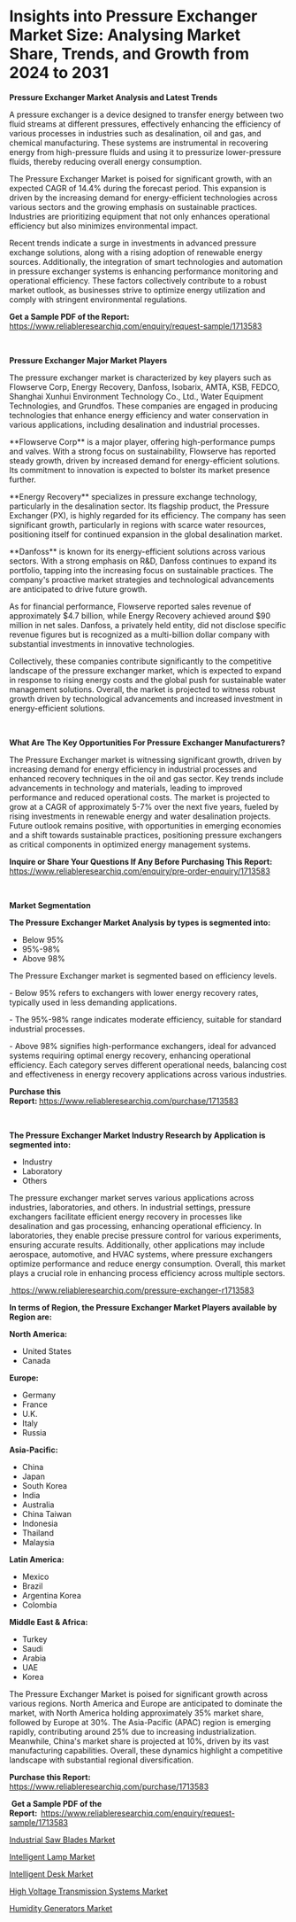 <p><h1>Insights into Pressure Exchanger Market Size: Analysing Market Share, Trends, and Growth from 2024 to 2031</h1></p><p><strong>Pressure Exchanger Market Analysis and Latest Trends</strong></p>
<p><p>A pressure exchanger is a device designed to transfer energy between two fluid streams at different pressures, effectively enhancing the efficiency of various processes in industries such as desalination, oil and gas, and chemical manufacturing. These systems are instrumental in recovering energy from high-pressure fluids and using it to pressurize lower-pressure fluids, thereby reducing overall energy consumption.</p><p>The Pressure Exchanger Market is poised for significant growth, with an expected CAGR of 14.4% during the forecast period. This expansion is driven by the increasing demand for energy-efficient technologies across various sectors and the growing emphasis on sustainable practices. Industries are prioritizing equipment that not only enhances operational efficiency but also minimizes environmental impact.</p><p>Recent trends indicate a surge in investments in advanced pressure exchange solutions, along with a rising adoption of renewable energy sources. Additionally, the integration of smart technologies and automation in pressure exchanger systems is enhancing performance monitoring and operational efficiency. These factors collectively contribute to a robust market outlook, as businesses strive to optimize energy utilization and comply with stringent environmental regulations.</p></p>
<p><strong>Get a Sample PDF of the Report:&nbsp;</strong> <a href="https://www.reliableresearchiq.com/enquiry/request-sample/1713583?utm_campaign=1765&utm_medium=2&utm_source=Github&utm_content=ia&utm_term=22102024&utm_id=pressure-exchanger">https://www.reliableresearchiq.com/enquiry/request-sample/1713583</a></p>
<p>&nbsp;</p>
<p><strong>Pressure Exchanger Major Market Players</strong></p>
<p><p>The pressure exchanger market is characterized by key players such as Flowserve Corp, Energy Recovery, Danfoss, Isobarix, AMTA, KSB, FEDCO, Shanghai Xunhui Environment Technology Co., Ltd., Water Equipment Technologies, and Grundfos. These companies are engaged in producing technologies that enhance energy efficiency and water conservation in various applications, including desalination and industrial processes.</p><p>**Flowserve Corp** is a major player, offering high-performance pumps and valves. With a strong focus on sustainability, Flowserve has reported steady growth, driven by increased demand for energy-efficient solutions. Its commitment to innovation is expected to bolster its market presence further.</p><p>**Energy Recovery** specializes in pressure exchange technology, particularly in the desalination sector. Its flagship product, the Pressure Exchanger (PX), is highly regarded for its efficiency. The company has seen significant growth, particularly in regions with scarce water resources, positioning itself for continued expansion in the global desalination market.</p><p>**Danfoss** is known for its energy-efficient solutions across various sectors. With a strong emphasis on R&D, Danfoss continues to expand its portfolio, tapping into the increasing focus on sustainable practices. The company's proactive market strategies and technological advancements are anticipated to drive future growth.</p><p>As for financial performance, Flowserve reported sales revenue of approximately $4.7 billion, while Energy Recovery achieved around $90 million in net sales. Danfoss, a privately held entity, did not disclose specific revenue figures but is recognized as a multi-billion dollar company with substantial investments in innovative technologies.</p><p>Collectively, these companies contribute significantly to the competitive landscape of the pressure exchanger market, which is expected to expand in response to rising energy costs and the global push for sustainable water management solutions. Overall, the market is projected to witness robust growth driven by technological advancements and increased investment in energy-efficient solutions.</p></p>
<p>&nbsp;</p>
<p><strong>What Are The Key Opportunities For Pressure Exchanger Manufacturers?</strong></p>
<p><p>The Pressure Exchanger market is witnessing significant growth, driven by increasing demand for energy efficiency in industrial processes and enhanced recovery techniques in the oil and gas sector. Key trends include advancements in technology and materials, leading to improved performance and reduced operational costs. The market is projected to grow at a CAGR of approximately 5-7% over the next five years, fueled by rising investments in renewable energy and water desalination projects. Future outlook remains positive, with opportunities in emerging economies and a shift towards sustainable practices, positioning pressure exchangers as critical components in optimized energy management systems.</p></p>
<p><strong>Inquire or Share Your Questions If Any Before Purchasing This Report:</strong> <a href="https://www.reliableresearchiq.com/enquiry/pre-order-enquiry/1713583?utm_campaign=1765&utm_medium=2&utm_source=Github&utm_content=ia&utm_term=22102024&utm_id=pressure-exchanger">https://www.reliableresearchiq.com/enquiry/pre-order-enquiry/1713583</a></p>
<p>&nbsp;</p>
<p><strong>Market Segmentation</strong></p>
<p><strong>The Pressure Exchanger Market Analysis by types is segmented into:</strong></p>
<p><ul><li>Below 95%</li><li>95%-98%</li><li>Above 98%</li></ul></p>
<p><p>The Pressure Exchanger market is segmented based on efficiency levels. </p><p>- Below 95% refers to exchangers with lower energy recovery rates, typically used in less demanding applications. </p><p>- The 95%-98% range indicates moderate efficiency, suitable for standard industrial processes. </p><p>- Above 98% signifies high-performance exchangers, ideal for advanced systems requiring optimal energy recovery, enhancing operational efficiency. Each category serves different operational needs, balancing cost and effectiveness in energy recovery applications across various industries.</p></p>
<p><strong>Purchase this Report:&nbsp;</strong><a href="https://www.reliableresearchiq.com/purchase/1713583?utm_campaign=1765&utm_medium=2&utm_source=Github&utm_content=ia&utm_term=22102024&utm_id=pressure-exchanger">https://www.reliableresearchiq.com/purchase/1713583</a></p>
<p>&nbsp;</p>
<p><strong>The Pressure Exchanger Market Industry Research by Application is segmented into:</strong></p>
<p><ul><li>Industry</li><li>Laboratory</li><li>Others</li></ul></p>
<p><p>The pressure exchanger market serves various applications across industries, laboratories, and others. In industrial settings, pressure exchangers facilitate efficient energy recovery in processes like desalination and gas processing, enhancing operational efficiency. In laboratories, they enable precise pressure control for various experiments, ensuring accurate results. Additionally, other applications may include aerospace, automotive, and HVAC systems, where pressure exchangers optimize performance and reduce energy consumption. Overall, this market plays a crucial role in enhancing process efficiency across multiple sectors.</p></p>
<p><a href="https://www.reliableresearchiq.com/pressure-exchanger-r1713583?utm_campaign=1765&utm_medium=2&utm_source=Github&utm_content=ia&utm_term=22102024&utm_id=pressure-exchanger">&nbsp;https://www.reliableresearchiq.com/pressure-exchanger-r1713583</a></p>
<p><strong>In terms of Region, the Pressure Exchanger Market Players available by Region are:</strong></p>
<p>
    <p> <strong> North America: </strong>
        <ul>
            <li>United States</li>
            <li>Canada</li>
        </ul>
        </p> 
    <p> <strong> Europe: </strong>
        <ul>
            <li>Germany</li>
            <li>France</li>
            <li>U.K.</li>
            <li>Italy</li>
            <li>Russia</li>
        </ul>
        </p> 
    <p> <strong> Asia-Pacific: </strong>
        <ul>
            <li>China</li>
            <li>Japan</li>
            <li>South Korea</li>
            <li>India</li>
            <li>Australia</li>
            <li>China Taiwan</li>
            <li>Indonesia</li>
            <li>Thailand</li>
            <li>Malaysia</li>
        </ul>
        </p> 
    <p> <strong> Latin America: </strong>
        <ul>
            <li>Mexico</li>
            <li>Brazil</li>
            <li>Argentina Korea</li>
            <li>Colombia</li>
        </ul>
        </p> 
    <p> <strong> Middle East & Africa: </strong>
        <ul>
            <li>Turkey</li>
            <li>Saudi</li>
            <li>Arabia</li>
            <li>UAE</li>
            <li>Korea</li>
        </ul>
    </p>
    </p>
<p><p>The Pressure Exchanger Market is poised for significant growth across various regions. North America and Europe are anticipated to dominate the market, with North America holding approximately 35% market share, followed by Europe at 30%. The Asia-Pacific (APAC) region is emerging rapidly, contributing around 25% due to increasing industrialization. Meanwhile, China's market share is projected at 10%, driven by its vast manufacturing capabilities. Overall, these dynamics highlight a competitive landscape with substantial regional diversification.</p></p>
<p><strong>Purchase this Report: </strong><a href="https://www.reliableresearchiq.com/purchase/1713583?utm_campaign=1765&utm_medium=2&utm_source=Github&utm_content=ia&utm_term=22102024&utm_id=pressure-exchanger">https://www.reliableresearchiq.com/purchase/1713583</a></p>
<p>&nbsp;<strong>Get a Sample PDF of the Report:&nbsp;&nbsp;</strong><a href="https://www.reliableresearchiq.com/enquiry/request-sample/1713583?utm_campaign=1765&utm_medium=2&utm_source=Github&utm_content=ia&utm_term=22102024&utm_id=pressure-exchanger">https://www.reliableresearchiq.com/enquiry/request-sample/1713583</a></p>
<p><strong></strong></p>
<p><p><a href="https://www.linkedin.com/pulse/market-forecasting-change-global-industrial-saw-blades-tjlif?utm_campaign=1765&utm_medium=2&utm_source=Github&utm_content=ia&utm_term=22102024&utm_id=pressure-exchanger">Industrial Saw Blades Market</a></p><p><a href="https://www.linkedin.com/pulse/global-intelligent-lamp-market-trends-forecasts-strategic-analysis-1nryf?utm_campaign=1765&utm_medium=2&utm_source=Github&utm_content=ia&utm_term=22102024&utm_id=pressure-exchanger">Intelligent Lamp Market</a></p><p><a href="https://www.linkedin.com/pulse/unveiling-market-trends-global-intelligent-desk-growth-s8uaf?utm_campaign=1765&utm_medium=2&utm_source=Github&utm_content=ia&utm_term=22102024&utm_id=pressure-exchanger">Intelligent Desk Market</a></p><p><a href="https://www.linkedin.com/pulse/high-voltage-transmission-systems-market-size-share-6sc4c?utm_campaign=1765&utm_medium=2&utm_source=Github&utm_content=ia&utm_term=22102024&utm_id=pressure-exchanger">High Voltage Transmission Systems Market</a></p><p><a href="https://www.linkedin.com/pulse/humidity-generators-spectrum-usage-patterns-sector-xozgf?utm_campaign=1765&utm_medium=2&utm_source=Github&utm_content=ia&utm_term=22102024&utm_id=pressure-exchanger">Humidity Generators Market</a></p></p>